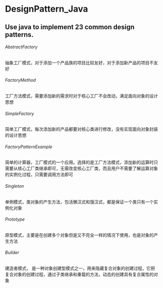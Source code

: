 # DesignPattern_Java
Use java to implement 23 common design patterns.
---
###### AbstractFactory 
抽象工厂模式，对于添加一个产品族的项目比较友好，对于添加新产品的项目不友好
###### FactoryMethod
工厂方法模式，需要添加新的需求时对于核心工厂不会改动，满足面向对象的设计思想
###### SimpleFactory
简单工厂模式，每次添加新的产品都要对核心类进行修改，没有实现面向对象封装的设计思想
###### FactoryPatternExample
简单的计算器，工厂模式的一个应用。选择的是工厂方法模式，添加新的运算时只需要从核心工厂类继承即可，无需改变核心工厂类，而且用户不需要了解运算对象的实例化过程，只需要调用方法即可
###### Singleton
单例模式，类对象的产生方法，包活懒汉式和饿汉式，都是保证一个类只有一个实例化对象
###### Prototype
原型模式，主要是在创建多个对象但是又不完全一样的情况下使用，也是对象的产生方法
###### Builder
建造者模式， 是一种对象创建型模式之一，用来隐藏复合对象的创建过程，它把复合对象的创建过程，通过子类继承和重载的方法，动态的创建具有复合属性的对象